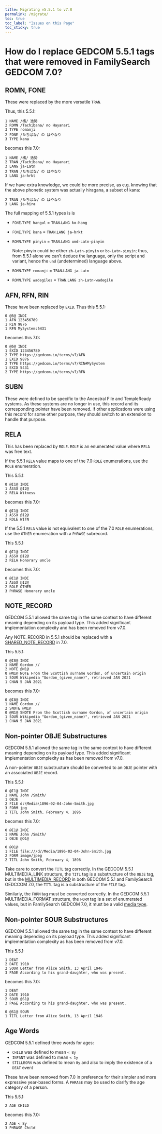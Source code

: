 ```yaml
---
title: Migrating v5.5.1 to v7.0
permalink: /migrate/
toc: true
toc_label: "Issues on this Page"
toc_sticky: true
---
```

# How do I replace GEDCOM 5.5.1 tags that were removed in FamilySearch GEDCOM 7.0?

## ROMN, FONE

These were replaced by the more versatile `TRAN`.

Thus, this 5.5.1:

```
1 NAME /橘/ 逸勢
2 ROMN /Tachibana/ no Hayanari
3 TYPE romanji
2 FONE /たちばな/ の はやなり
3 TYPE kana
```

becomes this 7.0:

```
1 NAME /橘/ 逸勢
2 TRAN /Tachibana/ no Hayanari
3 LANG ja-Latn
2 TRAN /たちばな/ の はやなり
3 LANG ja-hrkt
```

If we have extra knowledge, we could be more precise, as e.g. knowing that the above phonetic system was actually hiragana, a subset of kana:

```
2 TRAN /たちばな/ の はやなり
3 LANG ja-hira
```

The full mapping of 5.5.1 types is is

- `FONE`.`TYPE hangul` = `TRAN`.`LANG ko-hang`

- `FONE`.`TYPE kana` = `TRAN`.`LANG ja-hrkt`

- `ROMN`.`TYPE pinyin` = `TRAN`.`LANG und-Latn-pinyin`
    
    Note: pinyin could be either `zh-Latn-pinyin` or `bo-Latn-pinyin`; thus, from 5.5.1 alone we can't deduce the language, only the script and variant, hence the `und` (undetermined) language above.

- `ROMN`.`TYPE romanji` = `TRAN`.`LANG ja-Latn`

- `ROMN`.`TYPE wadegiles` = `TRAN`.`LANG zh-Latn-wadegile`


## AFN, RFN, RIN

These have been replaced by `EXID`.
Thus this 5.5.1:

```
0 @5@ INDI
1 AFN 123456789
1 RIN 9876
1 RFN MySystem:5431
```

becomes this 7.0:

```
0 @5@ INDI
1 EXID 123456789
2 TYPE https://gedcom.io/terms/v7/AFN
1 EXID 9876
2 TYPE https://gedcom.io/terms/v7/RIN#MySystem
1 EXID 5431
2 TYPE https://gedcom.io/terms/v7/RFN
```

## SUBN

These were defined to be specific to the Ancestral File and TempleReady systems. As these systems are no longer in use, this record and its corresponding pointer have been removed. If other applications were using this record for some other purpose, they should switch to an extension to handle that purpose.

## RELA

This has been replaced by `ROLE`.
`ROLE` is an enumerated value where `RELA` was free text.

If the 5.5.1 `RELA` value maps to one of the 7.0 `ROLE` enumerations, use the `ROLE` enumeration.

This 5.5.1:

```
0 @I1@ INDI
1 ASSO @I2@
2 RELA Witness
```

becomes this 7.0:

```
0 @I1@ INDI
1 ASSO @I2@
2 ROLE WITN
```

If the 5.5.1 `RELA` value is not equivalent to one of the 7.0 `ROLE` enumerations, use the `OTHER` enumeration with a `PHRASE` subrecord.

This 5.5.1:

```
0 @I1@ INDI
1 ASSO @I2@
2 RELA Honorary uncle
```

becomes this 7.0:

```
0 @I1@ INDI
1 ASSO @I2@
2 ROLE OTHER
3 PHRASE Honorary uncle
```

## NOTE_RECORD

GEDCOM 5.5.1 allowed the same tag in the same context to have different meaning depending on its payload type. This added significant implementation complexity and has been removed from v7.0.

Any NOTE_RECORD in 5.5.1 should be replaced with a [SHARED_NOTE_RECORD](https://gedcom.io/specifications/FamilySearchGEDCOMv7.html#SHARED_NOTE_RECORD) in 7.0.

This 5.5.1:

```
0 @I8@ INDI
1 NAME Gordon //
2 NOTE @N1@
0 @N1@ NOTE From the Scottish surname Gordon, of uncertain origin
1 SOUR Wikipedia "Gordon_(given_name)", retrieved JAN 2021
1 CHAN 5 JAN 2021
```

becomes this 7.0:

```
0 @I8@ INDI
1 NAME Gordon //
2 SNOTE @N1@
0 @N1@ SNOTE From the Scottish surname Gordon, of uncertain origin
1 SOUR Wikipedia "Gordon_(given_name)", retrieved JAN 2021
1 CHAN 5 JAN 2021
```

## Non-pointer OBJE Substructures

GEDCOM 5.5.1 allowed the same tag in the same context to have different meaning depending on its payload type. This added significant implementation complexity as has been removed from v7.0.

A non-pointer `OBJE` substructure should be converted to an `OBJE` pointer with an associated `OBJE` record.

This 5.5.1:

```
0 @I1@ INDI
1 NAME John /Smith/
1 OBJE
2 FILE d:\Media\1896-02-04-John-Smith.jpg
3 FORM jpg
2 TITL John Smith, February 4, 1896
```

becomes this 7.0:

```
0 @I1@ INDI
1 NAME John /Smith/
1 OBJE @O1@

0 @O1@
1 FILE file:///d//Media/1896-02-04-John-Smith.jpg
2 FORM image/jpeg
2 TITL John Smith, February 4, 1896
```

Take care to convert the `TITL` tag correctly. In the GEDCOM 5.5.1 MULTIMEDIA_LINK structure, the `TITL` tag is a substructure of the `OBJE` tag, but in the [MULTIMEDIA_RECORD](https://gedcom.io/specifications/FamilySearchGEDCOMv7.html#MULTIMEDIA_RECORD) in both GEDCOM 5.5.1 and FamilySearch GEDCCOM 7.0, the `TITL` tag is a substructure of the `FILE` tag.

Similarly, the `FORM` tag must be converted correctly.  In the GEDCOM 5.5.1 MULTIMEDIA_FORMAT structure, the `FORM` tag is a set of enumerated values, but in FamilySearch GEDCOM 7.0, it must be a valid [media type](https://www.iana.org/assignments/media-types/media-types.xhtml).

## Non-pointer SOUR Substructures

GEDCOM 5.5.1 allowed the same tag in the same context to have different meaning depending on its payload type. This added significant implementation complexity as has been removed from v7.0.

This 5.5.1:

```
1 DEAT
2 DATE 1910
2 SOUR Letter from Alice Smith, 13 April 1946
3 PAGE According to his grand-daughter, who was present.
```

becomes this 7.0:

```
1 DEAT
2 DATE 1910
2 SOUR @S1@
3 PAGE According to his grand-daughter, who was present.

0 @S1@ SOUR
1 TITL Letter from Alice Smith, 13 April 1946
```

## Age Words

GEDCOM 5.5.1 defined three words for ages:

- `CHILD` was defined to mean `< 8y`
- `INFANT` was defined to mean `< 1y`
- `STILLBORN` was defined to mean `0y` and also to imply the existence of a `DEAT` event

These have been removed from 7.0 in preference for their simpler and more expressive year-based forms.
A `PHRASE` may be used to clarify the age category of a person.

This 5.5.1:

```
2 AGE CHILD
```

becomes this 7.0:

```
2 AGE < 8y
3 PHRASE Child
```
